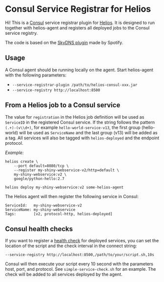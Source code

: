 # Consul Service Registrar for Helios

Hi! This is a [Consul](https://consul.io) service registrar plugin for
[Helios](https://github.com/spotify/helios). It is designed to run together
with helios-agent and registers all deployed jobs to the Consul service
registry.

The code is based on the [SkyDNS
plugin](https://github.com/spotify/helios-skydns) made by Spotify.

## Usage

A Consul agent should be running locally on the agent. Start helios-agent with
the following parameters:

  * `--service-registrar-plugin /path/to/helios-consul-xxx.jar`
  * `--service-registry http://localhost:8500` 

## From a Helios job to a Consul service

The value for `registration` in the Helios job definition will be used as
`ServiceID` in the registered Consul service. If the string follows the pattern
`(.+)-(v\\d+)`, for example `hello-world-service-v13`, the first group
(hello-world) will be used as `ServiceName` and the last group (v13) will be
added as a tag. All services will also be tagged with `helios-deployed` and the
endpoint protocol.

*Example:*

    helios create \
        --port default=8080/tcp \
        --register my-shiny-webservice-v2/http=default \
        my-shiny-webservice:v2 \
        google/python-hello:2.7

    helios deploy my-shiny-webservice:v2 some-helios-agent

The Helios agent will then register the following service in Consul:

    ServiceId:   my-shiny-webservice-v2
    ServiceName: my-shiny-webservice
    Tags:        [v2, protocol-http, helios-deployed]

## Consul health checks

If you want to register a 
[health check](http://www.consul.io/docs/agent/checks.html) for deployed
services, you can set the location of the script and the check interval in the
connect string:

    --service-registry http://localhost:8500,/path/to/your/script.sh,10s

Consul will then execute your script every 10 second with the parameters host,
port, and protocol. See `simple-service-check.sh` for an example. The check will
be added to all services deployed by the agent.

